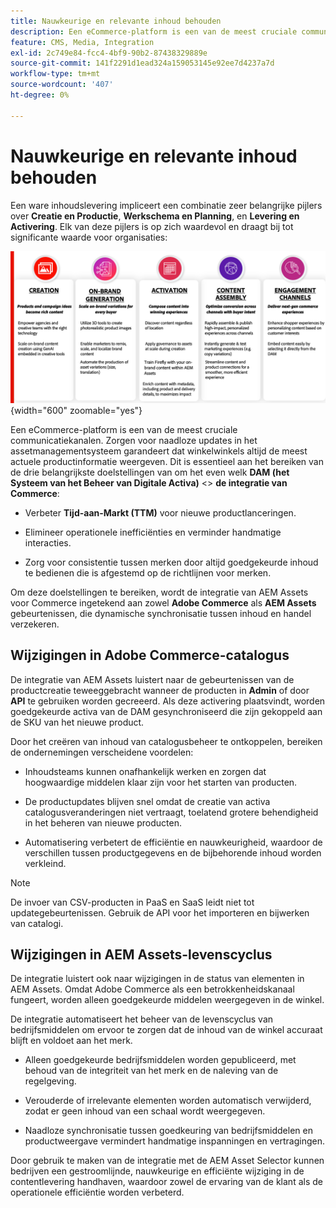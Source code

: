 ```yaml
---
title: Nauwkeurige en relevante inhoud behouden
description: Een eCommerce-platform is een van de meest cruciale communicatiekanalen. Zorgen voor naadloze updates in het assetmanagementsysteem garandeert dat winkelwinkels altijd de meest actuele productinformatie weergeven.
feature: CMS, Media, Integration
exl-id: 2c749e84-fcc4-4bf9-90b2-87438329889e
source-git-commit: 141f2291d1ead324a159053145e92ee7d4237a7d
workflow-type: tm+mt
source-wordcount: '407'
ht-degree: 0%

---
```


# Nauwkeurige en relevante inhoud behouden

Een ware inhoudslevering impliceert een combinatie zeer belangrijke pijlers over **Creatie en Productie**, **Werkschema en Planning**, en **Levering en Activering**. Elk van deze pijlers is op zich waardevol en draagt bij tot significante waarde voor organisaties:

![ Zeer belangrijke Pillars ](../assets/key-pillars.png){width="600" zoomable="yes"}

Een eCommerce-platform is een van de meest cruciale communicatiekanalen. Zorgen voor naadloze updates in het assetmanagementsysteem garandeert dat winkelwinkels altijd de meest actuele productinformatie weergeven. Dit is essentieel aan het bereiken van de drie belangrijkste doelstellingen van om het even welk **DAM (het Systeem van het Beheer van Digitale Activa)** &lt;> **de integratie van Commerce**:

* Verbeter **Tijd-aan-Markt (TTM)** voor nieuwe productlanceringen.

* Elimineer operationele inefficiënties en verminder handmatige interacties.

* Zorg voor consistentie tussen merken door altijd goedgekeurde inhoud te bedienen die is afgestemd op de richtlijnen voor merken.

Om deze doelstellingen te bereiken, wordt de integratie van AEM Assets voor Commerce ingetekend aan zowel **Adobe Commerce** als **AEM Assets** gebeurtenissen, die dynamische synchronisatie tussen inhoud en handel verzekeren.

## Wijzigingen in Adobe Commerce-catalogus

De integratie van AEM Assets luistert naar de gebeurtenissen van de productcreatie teweeggebracht wanneer de producten in **Admin** of door **API** te gebruiken worden gecreeerd. Als deze activering plaatsvindt, worden goedgekeurde activa van de DAM gesynchroniseerd die zijn gekoppeld aan de SKU van het nieuwe product.

Door het creëren van inhoud van catalogusbeheer te ontkoppelen, bereiken de ondernemingen verscheidene voordelen:

* Inhoudsteams kunnen onafhankelijk werken en zorgen dat hoogwaardige middelen klaar zijn voor het starten van producten.

* De productupdates blijven snel omdat de creatie van activa catalogusveranderingen niet vertraagt, toelatend grotere behendigheid in het beheren van nieuwe producten.

* Automatisering verbetert de efficiëntie en nauwkeurigheid, waardoor de verschillen tussen productgegevens en de bijbehorende inhoud worden verkleind.

>[!NOTE]
>
> De invoer van CSV-producten in PaaS en SaaS leidt niet tot updategebeurtenissen. Gebruik de API voor het importeren en bijwerken van catalogi.

## Wijzigingen in AEM Assets-levenscyclus

De integratie luistert ook naar wijzigingen in de status van elementen in AEM Assets. Omdat Adobe Commerce als een betrokkenheidskanaal fungeert, worden alleen goedgekeurde middelen weergegeven in de winkel.

De integratie automatiseert het beheer van de levenscyclus van bedrijfsmiddelen om ervoor te zorgen dat de inhoud van de winkel accuraat blijft en voldoet aan het merk.

* Alleen goedgekeurde bedrijfsmiddelen worden gepubliceerd, met behoud van de integriteit van het merk en de naleving van de regelgeving.

* Verouderde of irrelevante elementen worden automatisch verwijderd, zodat er geen inhoud van een schaal wordt weergegeven.

* Naadloze synchronisatie tussen goedkeuring van bedrijfsmiddelen en productweergave vermindert handmatige inspanningen en vertragingen.

Door gebruik te maken van de integratie met de AEM Asset Selector kunnen bedrijven een gestroomlijnde, nauwkeurige en efficiënte wijziging in de contentlevering handhaven, waardoor zowel de ervaring van de klant als de operationele efficiëntie worden verbeterd.
